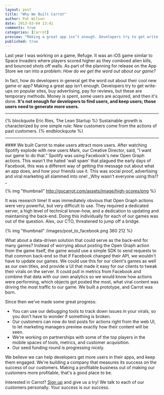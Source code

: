 ```yaml
---
layout: post
title: "Why We Built Carrot"
author: Pat Wilson
date: 2013-03-04 13:41
comments: true
categories: [Carrot]
preview: "Making a great app isn’t enough. Developers try to get write-ups on popular sites, buy advertising, pay for reviews, but these are temporary methods. Money is spent, some users are acquired, and then it's done. To make the most of these methods, users need to generate more users."
published: true
---
```

Last year I was working on a game, Refuge. It was an iOS game similar to Space Invaders where players scored higher as they comboed alien kills, and bounced shots off walls. As part of the planning for release on the App Store we ran into a problem: _How do we get the word out about our game?_

In fact, how do developers in general get the word out about their cool new game or app? Making a great app isn’t enough. Developers try to get write-ups on popular sites, buy advertising, pay for reviews, but these are temporary methods. Money is spent, some users are acquired, and then it's done. __It's not enough for developers to find users, and keep users; those users need to generate more users.__
<hr />
{% blockquote Eric Ries, The Lean Startup %}
Sustainable growth is characterized by one simple rule:
New customers come from the actions of past customers.
{% endblockquote %}
<hr />
#### We built Carrot to make users attract more users.
<!-- More -->
After watching Spotify explode with new users Mark, our Creative Director, said, "I want our game to do that." Spotify was using Facebook's new Open Graph actions. This wasn't the hated 'wall spam' that plagued the early days of Facebook, this was a different way of getting the message out about what an app does, and how your friends use it. This was social proof, advertising and viral marketing all slammed into one! _Why wasn't everyone using this!?_

{% img "thumbnail" http://gocarrot.com/assets/image/high-scores/png %}

It was research time! It was immediately obvious that Open Graph actions were very powerful, but very difficult to use. They required a dedicated server, a high level of technical know-how, and a dedication to updating and maintaining the back-end. Doing this individually for each of our games was out of the question. Alex, our CTO, threatened to jump off a bridge.

{% img "thumbnail" /images/post_to_facebook.png 360 212 %}

What about a data-driven solution that could serve as the back-end for many games? Instead of worrying about posting the Open Graph action from the game itself, the game would use a simple SDK to send requests to that common back-end so that if Facebook changed their API, we wouldn't have to update our games. We could use this for our client's games as well as our own titles, and provide a UI that made it easy for our clients to tweak their virals on the server. It could pull in metrics from Facebook and combine that data with our own analytics so we would know how actions were performing, which objects got posted the most, what viral content was driving the most traffic to our game. We built a prototype, and Carrot was born.

Since then we've made some great progress:

* You can use our debugging tools to track down issues in your virals, so you don't have to wonder if something is broken.
* Our customers can now do test posts for actions right from the web UI, to let marketing managers preview exactly how their content will be seen.
* We're working on partnerships with some of the top players in the mobile spaces of tools, metrics, and customer acquisition.
* Our seed funding round is progressing nicely.

We believe we can help developers get more users in their apps, and keep them engaged. We're building a company that measures its success on the success of our customers. Making a profitable business out of making our customers more profitable, that's a good place to be.

Interested in Carrot? [Sign up](https://gocarrot.com/developers/sign_up) and give us a try! We talk to each of our customers personally. Your success is our success.